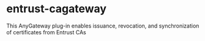 # entrust-cagateway
This AnyGateway plug-in enables issuance, revocation, and synchronization of certificates from Entrust CAs
